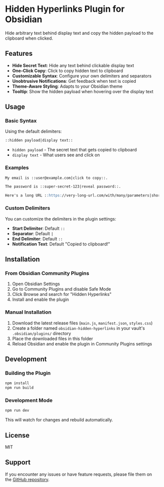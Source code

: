 # Hidden Hyperlinks Plugin for Obsidian

Hide arbitrary text behind display text and copy the hidden payload to the clipboard when clicked.

## Features

- **Hide Secret Text**: Hide any text behind clickable display text
- **One-Click Copy**: Click to copy hidden text to clipboard
- **Customizable Syntax**: Configure your own delimiters and separators
- **Unobtrusive Notifications**: Get feedback when text is copied
- **Theme-Aware Styling**: Adapts to your Obsidian theme
- **Tooltip**: Show the hidden payload when hovering over the display text


## Usage

### Basic Syntax

Using the default delimiters:

```markdown
::hidden payload|display text::
```

- `hidden payload` - The secret text that gets copied to clipboard
- `display text` - What users see and click on

### Examples

```markdown
My email is ::user@example.com|click to copy::.

The password is ::super-secret-123|reveal password::.

Here's a long URL ::https://very-long-url.com/with/many/parameters|short link::.
```

### Custom Delimiters

You can customize the delimiters in the plugin settings:

- **Start Delimiter**: Default `::`
- **Separator**: Default `|`
- **End Delimiter**: Default `::`
- **Notification Text**: Default "Copied to clipboard!"

## Installation

### From Obsidian Community Plugins

1. Open Obsidian Settings
2. Go to Community Plugins and disable Safe Mode
3. Click Browse and search for "Hidden Hyperlinks"
4. Install and enable the plugin

### Manual Installation

1. Download the latest release files (`main.js`, `manifest.json`, `styles.css`)
2. Create a folder named `obsidian-hidden-hyperlinks` in your vault's `.obsidian/plugins/` directory
3. Place the downloaded files in this folder
4. Reload Obsidian and enable the plugin in Community Plugins settings

## Development

### Building the Plugin

```bash
npm install
npm run build
```

### Development Mode

```bash
npm run dev
```

This will watch for changes and rebuild automatically.

## License

MIT

## Support

If you encounter any issues or have feature requests, please file them on the [GitHub repository](https://github.com/your-username/obsidian-hidden-hyperlinks).
